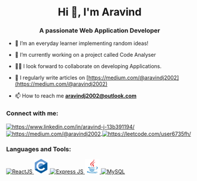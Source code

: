 <h1 align="center">Hi 👋, I'm Aravind</h1>
<h3 align="center">A passionate Web Application Developer</h3>

- 🔭 I’m an everyday learner implementing random ideas!

- 🌱 I’m currently working on a project called Code Analyser

- 👯‍♀️ I look forward to collaborate on developing Applications.

- 📝 I regularly write articles on [https://medium.com/@aravindj2002](https://medium.com/@aravindj2002)

- 📫 How to reach me **aravindj2002@outlook.com**

<h3 align="left">Connect with me:</h3>
<p align="left">
<a href="https://linkedin.com/in/https://www.linkedin.com/in/aravind-j-13b391194/" target="blank">
  <img align="center" src="https://raw.githubusercontent.com/rahuldkjain/github-profile-readme-generator/master/src/images/icons/Social/linked-in-alt.svg" alt="https://www.linkedin.com/in/aravind-j-13b391194/" height="30" width="40" />
</a>
<a href="https://medium.com/https://medium.com/@aravindj2002" target="blank">
  <img align="center" src="https://raw.githubusercontent.com/rahuldkjain/github-profile-readme-generator/master/src/images/icons/Social/medium.svg" alt="https://medium.com/@aravindj2002" height="30" width="40" />
</a>
<a href="https://www.leetcode.com/https://leetcode.com/user6735fh/" target="blank">
  <img align="center" src="https://raw.githubusercontent.com/rahuldkjain/github-profile-readme-generator/master/src/images/icons/Social/leet-code.svg" alt="https://leetcode.com/user6735fh/" height="30" width="40" />
</a>
</p>

<h3 align="left">Languages and Tools:</h3>
<p align="left"> 
  <a href="https://react.dev/" target="_blank" rel="noreferrer"> 
    <img src="https://www.svgrepo.com/show/355190/reactjs.svg" alt="ReactJS" width="40" height="40"/>
  </a> 
  <a href="https://www.cprogramming.com/" target="_blank" rel="noreferrer"> 
    <img src="https://raw.githubusercontent.com/devicons/devicon/master/icons/c/c-original.svg" alt="c" width="40" height="40"/>
  </a> 
  <a href="https://expressjs.com/" target="_blank" rel="noreferrer"> 
    <img src="https://www.svgrepo.com/show/445914/node-js.svg" alt="Express JS" width="40" height="40"/> 
  </a> 

 
  <a href="https://www.java.com/" target="_blank" rel="noreferrer">
    <img src="https://raw.githubusercontent.com/devicons/devicon/master/icons/java/java-original.svg" alt="java" width="40" height="40"/> 
  </a> 
  <a href="https://www.mysql.com/" target="_blank" rel="noreferrer"> 
    <img src="https://www.svgrepo.com/show/331761/sql-database-sql-azure.svg" alt="MySQL" width="40" height="40"/>
  </a> 
</p>

